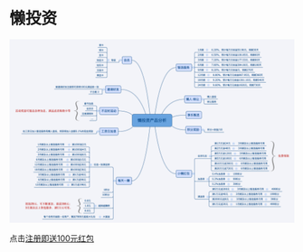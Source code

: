 # 懒投资

![懒投资产品概览](https://raw.githubusercontent.com/linfuyan/awesome-investment/master/images/lantouzi.png)

点击[注册即送100元红包](https://lantouzi.com/union/invite?pcode=qltn)


